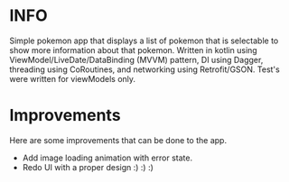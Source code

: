 # INFO

Simple pokemon app that displays a list of pokemon that is selectable to show more information about that pokemon. 
Written in kotlin using ViewModel/LiveDate/DataBinding (MVVM) pattern, DI using Dagger, threading using CoRoutines, and networking using Retrofit/GSON. Test's were written for viewModels only.

# Improvements
Here are some improvements that can be done to the app.

* Add image loading animation with error state.
* Redo UI with a proper design :) :) :) 

